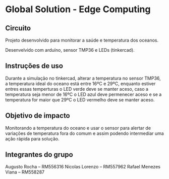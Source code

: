 # Global Solution - Edge Computing 

## Circuito 

Projeto desenvolvido para monitorar a saúde e temperatura dos oceanos.

Desenvelvido com arduíno, sensor TMP36 e LEDs (tinkercad).

## Instruções de uso

Durante a simulação no tinkercad, alterar a temperatura no sensor TMP36, a temperatura ideal do oceano está entre 16ºC e 29ºC, enquanto estiver entres essas temperturas o LED verde deve se manter aceso, caso a temperatura seja menor de 16ºC o LED azul deve permenecer aceso e se a temperatura for maior que 29ºC o LED vermelho deve se manter aceso.

## Objetivo de impacto

Monitorando a temperatura do oceano e usar o sensor para alertar de variações de temperatura fora do comum e assim podendo intermediar uma ação rápida para solução.


## Integrantes do grupo 

Augusto Rocha – RM556316
Nicolas Lorenzo – RM557962
Rafael Menezes Viana – RM558287
